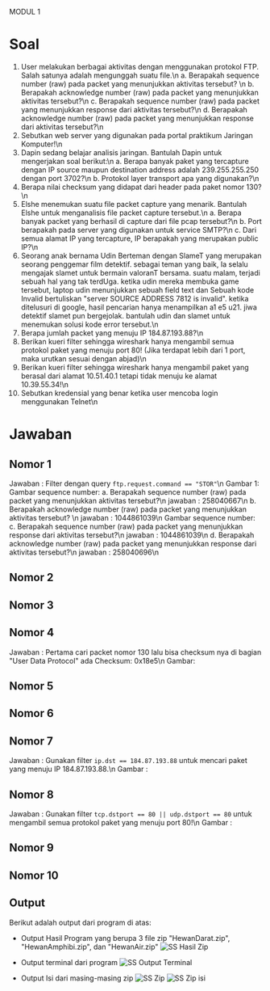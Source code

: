 MODUL 1
# Soal
1. User melakukan berbagai aktivitas dengan menggunakan protokol FTP. Salah satunya adalah mengunggah suatu file.\n
a. Berapakah sequence number (raw) pada packet yang menunjukkan aktivitas tersebut? \n
b. Berapakah acknowledge number (raw) pada packet yang menunjukkan aktivitas tersebut?\n 
c. Berapakah sequence number (raw) pada packet yang menunjukkan response dari aktivitas tersebut?\n
d. Berapakah acknowledge number (raw) pada packet yang menunjukkan response dari aktivitas tersebut?\n
2. Sebutkan web server yang digunakan pada portal praktikum Jaringan Komputer!\n
3. Dapin sedang belajar analisis jaringan. Bantulah Dapin untuk mengerjakan soal berikut:\n
a. Berapa banyak paket yang tercapture dengan IP source maupun destination address adalah 239.255.255.250 dengan port 3702?\n
b. Protokol layer transport apa yang digunakan?\n
4. Berapa nilai checksum yang didapat dari header pada paket nomor 130?\n
5. Elshe menemukan suatu file packet capture yang menarik. Bantulah Elshe untuk menganalisis file packet capture tersebut.\n
a. Berapa banyak packet yang berhasil di capture dari file pcap tersebut?\n
b. Port berapakah pada server yang digunakan untuk service SMTP?\n
c. Dari semua alamat IP yang tercapture, IP berapakah yang merupakan public IP?\n
6. Seorang anak bernama Udin Berteman dengan SlameT yang merupakan seorang penggemar film detektif. sebagai teman yang baik, Ia selalu mengajak slamet untuk bermain valoranT bersama. suatu malam, terjadi sebuah hal yang tak terdUga. ketika udin mereka membuka game tersebut, laptop udin menunjukkan sebuah field text dan Sebuah kode Invalid bertuliskan "server SOURCE ADDRESS 7812 is invalid". ketika ditelusuri di google, hasil pencarian hanya menampilkan a1 e5 u21. jiwa detektif slamet pun bergejolak. bantulah udin dan slamet untuk menemukan solusi kode error tersebut.\n
7. Berapa jumlah packet yang menuju IP 184.87.193.88?\n
8. Berikan kueri filter sehingga wireshark hanya mengambil semua protokol paket yang menuju port 80! (Jika terdapat lebih dari 1 port, maka urutkan sesuai dengan abjad)\n
9. Berikan kueri filter sehingga wireshark hanya mengambil paket yang berasal dari alamat 10.51.40.1 tetapi tidak menuju ke alamat 10.39.55.34!\n
10. Sebutkan kredensial yang benar ketika user mencoba login menggunakan Telnet\n

# Jawaban
## Nomor 1
Jawaban : Filter dengan query ``ftp.request.command == "STOR"``\n
Gambar 1:
Gambar sequence number:
a. Berapakah sequence number (raw) pada packet yang menunjukkan aktivitas tersebut?\n
jawaban : 258040667\n
b. Berapakah acknowledge number (raw) pada packet yang menunjukkan aktivitas tersebut? \n
jawaban : 1044861039\n
Gambar sequence number:
c. Berapakah sequence number (raw) pada packet yang menunjukkan response dari aktivitas tersebut?\n
jawaban : 1044861039\n
d. Berapakah acknowledge number (raw) pada packet yang menunjukkan response dari aktivitas tersebut?\n
jawaban : 258040696\n
## Nomor 2
## Nomor 3
## Nomor 4
Jawaban : Pertama cari packet nomor 130 lalu bisa checksum nya di bagian "User Data Protocol" ada Checksum: 0x18e5\n
Gambar:
## Nomor 5
## Nomor 6
## Nomor 7
Jawaban : Gunakan filter ``ip.dst == 184.87.193.88`` untuk mencari paket yang menuju IP 184.87.193.88.\n
Gambar :
## Nomor 8
Jawaban : Gunakan filter ``tcp.dstport == 80 || udp.dstport == 80`` untuk mengambil semua protokol paket yang menuju port 80!\n
Gambar :
## Nomor 9
## Nomor 10

## Output
Berikut adalah output dari program di atas:
- Output Hasil Program yang berupa 3 file zip "HewanDarat.zip", "HewanAmphibi.zip", dan "HewanAir.zip"
![SS Hasil Zip](https://user-images.githubusercontent.com/114043452/230730979-d3d5f78f-b053-4f36-8a85-4220fe06b0d8.png)

- Output terminal dari program
![SS Output Terminal](https://user-images.githubusercontent.com/114043452/230730986-da3b0c50-fe32-4745-ae64-e0f843c8fb9b.png)

- Output Isi dari masing-masing zip
![SS Zip](https://user-images.githubusercontent.com/114043452/230730993-f7eb025c-3b95-4d2f-a75c-27314a4c6c65.png)
![SS Zip isi](https://user-images.githubusercontent.com/114043452/230730991-6b0be7df-fddf-4b39-94de-25ae202c564b.png)
